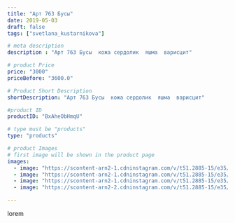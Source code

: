 ```yaml
---
title: "Арт 763 Бусы"
date: 2019-05-03
draft: false
tags: ["svetlana_kustarnikova"]

# meta description
description : "Арт 763 Бусы  кожа сердолик  яшма  варисцит"

# product Price
price: "3000"
priceBefore: "3600.0"

# Product Short Description
shortDescription: "Арт 763 Бусы  кожа сердолик  яшма  варисцит"

#product ID
productID: "BxAheObHmqU"

# type must be "products"
type: "products"

# product Images
# first image will be shown in the product page
images:
  - image: "https://scontent-arn2-1.cdninstagram.com/v/t51.2885-15/e35/59244191_664211244015762_1136436096876211435_n.jpg?se=8&tp=1&_nc_ht=scontent-arn2-1.cdninstagram.com&_nc_cat=106&_nc_ohc=GvHu5QSYUX8AX9eqbjp&oh=89b711f3d390c032a4ea9eb55d42f3ba&oe=606C0690&ig_cache_key=MjAzNTc3NDIzMDk1NzQyMDk1Mw%3D%3D.2"
  - image: "https://scontent-arn2-1.cdninstagram.com/v/t51.2885-15/e35/58004211_137281890764294_4839227577886629280_n.jpg?tp=1&_nc_ht=scontent-arn2-1.cdninstagram.com&_nc_cat=102&_nc_ohc=Db8Ixg4hYY8AX-BIucT&oh=e3a9e283b355624e5558c067b1b753f0&oe=606C55A5&ig_cache_key=MjAzNTc3NDIzMDk1NzQxNjQ0MA%3D%3D.2"
  - image: "https://scontent-arn2-1.cdninstagram.com/v/t51.2885-15/e35/59499618_644702295991516_5705308812858289810_n.jpg?tp=1&_nc_ht=scontent-arn2-1.cdninstagram.com&_nc_cat=104&_nc_ohc=jJ598yA4NCgAX9lDeqz&oh=285b32038b7a2f878835c98c9d804397&oe=606B9E09&ig_cache_key=MjAzNTc3NDIzMDk0MDgzNjUzNg%3D%3D.2"
  - image: "https://scontent-arn2-2.cdninstagram.com/v/t51.2885-15/e35/57648917_333951453973964_6438320643215681194_n.jpg?se=8&tp=1&_nc_ht=scontent-arn2-2.cdninstagram.com&_nc_cat=108&_nc_ohc=hP3SMTDhAFkAX-fWg4f&oh=c949e6433ad320a803a361556517fb4d&oe=606CEC70&ig_cache_key=MjAzNTc3NDIzMDkzMjQ2NjIwNA%3D%3D.2"

---
```

lorem
